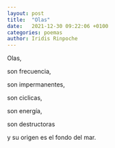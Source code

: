 ```yaml
---
layout: post
title:  "Olas"
date:   2021-12-30 09:22:06 +0100
categories: poemas
author: Iridis Rinpoche
---
```


Olas,

son frecuencia, 

son impermanentes,

son ciclicas,

son energía,

son destructoras

y su origen es el fondo del mar.




